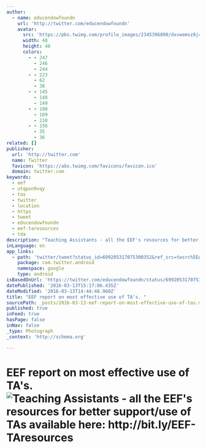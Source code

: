 ```yaml
---
author:
  - name: educendowfoundn
    url: 'http://twitter.com/educendowfoundn'
    avatar:
      src: 'https://pbs.twimg.com/profile_images/2345396890/dxvwemsz8j4t4cs2yjp8_normal.jpeg'
      width: 48
      height: 48
      colors:
        - - 247
          - 246
          - 244
        - - 223
          - 62
          - 38
        - - 145
          - 148
          - 149
        - - 108
          - 109
          - 110
        - - 156
          - 35
          - 36
related: []
publisher:
  url: 'http://twitter.com'
  name: Twitter
  favicon: 'https://abs.twimg.com/favicons/favicon.ico'
  domain: twitter.com
keywords:
  - eef
  - utqpon9vqy
  - tas
  - twitter
  - location
  - https
  - tweet
  - educendowfoundn
  - eef-taresources
  - tda
description: "Teaching Assistants - all the EEF's resources for better support/use of TAs available here: http://bit.ly/EEF-TAresources"
inLanguage: en
app_links:
  - path: 'twitter/tweet?status_id=699205317075300352&ref_src=twsrc%5Egoogle%7Ctwcamp%5Eandroidseo%7Ctwgr%5Estatus%7Ctwterm%5E699205317075300352'
    package: com.twitter.android
    namespace: google
    type: android
isBasedOnUrl: 'https://twitter.com/educendowfoundn/status/699205317075300352'
datePublished: '2016-03-13T15:17:06.435Z'
dateModified: '2016-03-13T14:44:48.960Z'
title: "EEF report on most effective use of TA's. "
sourcePath: _posts/2016-03-13-eef-report-on-most-effective-use-of-tas.md
published: true
inFeed: true
hasPage: false
inNav: false
_type: Photograph
_context: 'http://schema.org'

---
```

# EEF report on most effective use of TA's. ![Teaching Assistants - all the EEF's resources for better support&sol;use of TAs available here&colon; http&colon;&sol;&sol;bit&period;ly&sol;EEF-TAresources](https://pbs.twimg.com/media/CbQTh9iWcAAIIxI.jpg:large)